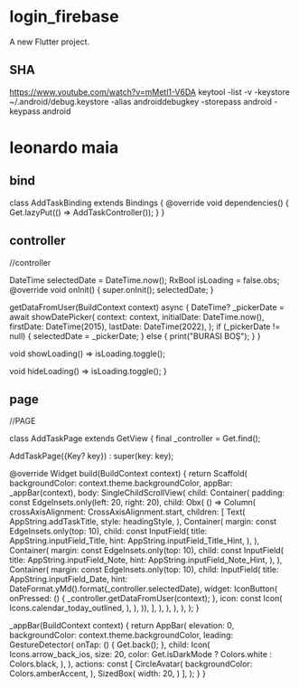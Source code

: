 # login_firebase

A new Flutter project.

## SHA
https://www.youtube.com/watch?v=mMetl1-V6DA
 keytool -list -v -keystore ~/.android/debug.keystore -alias androiddebugkey -storepass android -keypass android


# leonardo maia
## bind
class AddTaskBinding extends Bindings {
  @override
  void dependencies() {
    Get.lazyPut<AddTaskController>(() => AddTaskController());
  }
}
## controller
 //controller

  DateTime selectedDate = DateTime.now();
  RxBool isLoading = false.obs;
  @override
  void onInit() {
    super.onInit();
    selectedDate;
  }

  getDataFromUser(BuildContext context) async {
    DateTime? _pickerDate = await showDatePicker(
      context: context,
      initialDate: DateTime.now(),
      firstDate: DateTime(2015),
      lastDate: DateTime(2022),
    );
    if (_pickerDate != null) {
      selectedDate = _pickerDate;
    } else {
      print("BURASI BOŞ");
    }
  }

  void showLoading() => isLoading.toggle();

  void hideLoading() => isLoading.toggle();
}

## page
//PAGE

class AddTaskPage extends GetView<AddTaskController> {
  final _controller = Get.find<AddTaskController>();

  AddTaskPage({Key? key}) : super(key: key);

  @override
  Widget build(BuildContext context) {
    return Scaffold(
      backgroundColor: context.theme.backgroundColor,
      appBar: _appBar(context),
      body: SingleChildScrollView(
        child: Container(
          padding: const EdgeInsets.only(left: 20, right: 20),
          child: Obx(
            () => Column(
              crossAxisAlignment: CrossAxisAlignment.start,
              children: [
                Text(
                  AppString.addTaskTitle,
                  style: headingStyle,
                ),
                Container(
                  margin: const EdgeInsets.only(top: 10),
                  child: const InputField(
                    title: AppString.inputField_Title,
                    hint: AppString.inputField_Title_Hint,
                  ),
                ),
                Container(
                  margin: const EdgeInsets.only(top: 10),
                  child: const InputField(
                    title: AppString.inputField_Note,
                    hint: AppString.inputField_Note_Hint,
                  ),
                ),
                Container(
                    margin: const EdgeInsets.only(top: 10),
                    child: InputField(
                      title: AppString.inputField_Date,
                      hint: DateFormat.yMd().format(_controller.selectedDate),
                      widget: IconButton(
                        onPressed: () {
                          _controller.getDataFromUser(context);
                        },
                        icon: const Icon(
                          Icons.calendar_today_outlined,
                        ),
                      ),
                    )),
              ],
            ),
          ),
        ),
      ),
    );
  }

  _appBar(BuildContext context) {
    return AppBar(
      elevation: 0,
      backgroundColor: context.theme.backgroundColor,
      leading: GestureDetector(
        onTap: () {
          Get.back();
        },
        child: Icon(
          Icons.arrow_back_ios,
          size: 20,
          color: Get.isDarkMode ? Colors.white : Colors.black,
        ),
      ),
      actions: const [
        CircleAvatar(
          backgroundColor: Colors.amberAccent,
        ),
        SizedBox(
          width: 20,
        )
      ],
    );
  }
}
